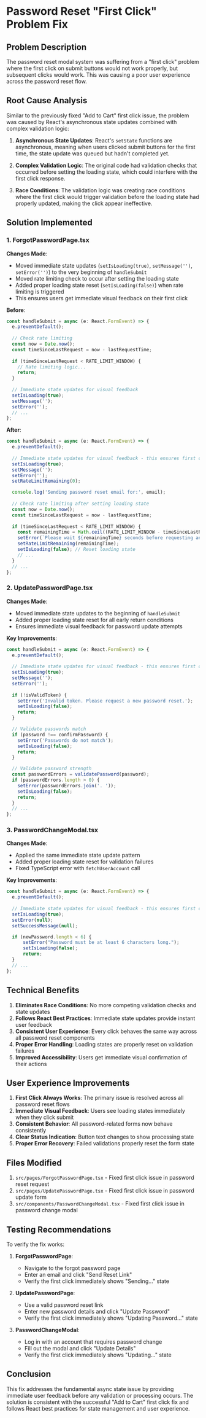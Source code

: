 # Password Reset "First Click" Problem Fix

## Problem Description
The password reset modal system was suffering from a "first click" problem where the first click on submit buttons would not work properly, but subsequent clicks would work. This was causing a poor user experience across the password reset flow.

## Root Cause Analysis
Similar to the previously fixed "Add to Cart" first click issue, the problem was caused by React's asynchronous state updates combined with complex validation logic:

1. **Asynchronous State Updates**: React's `setState` functions are asynchronous, meaning when users clicked submit buttons for the first time, the state update was queued but hadn't completed yet.

2. **Complex Validation Logic**: The original code had validation checks that occurred before setting the loading state, which could interfere with the first click response.

3. **Race Conditions**: The validation logic was creating race conditions where the first click would trigger validation before the loading state had properly updated, making the click appear ineffective.

## Solution Implemented

### 1. ForgotPasswordPage.tsx
**Changes Made**:
- Moved immediate state updates (`setIsLoading(true)`, `setMessage('')`, `setError('')`) to the very beginning of `handleSubmit`
- Moved rate limiting check to occur after setting the loading state
- Added proper loading state reset (`setIsLoading(false)`) when rate limiting is triggered
- This ensures users get immediate visual feedback on their first click

**Before**:
```javascript
const handleSubmit = async (e: React.FormEvent) => {
  e.preventDefault();
  
  // Check rate limiting
  const now = Date.now();
  const timeSinceLastRequest = now - lastRequestTime;
  
  if (timeSinceLastRequest < RATE_LIMIT_WINDOW) {
    // Rate limiting logic...
    return;
  }
  
  // Immediate state updates for visual feedback
  setIsLoading(true);
  setMessage('');
  setError('');
  // ...
};
```

**After**:
```javascript
const handleSubmit = async (e: React.FormEvent) => {
  e.preventDefault();
  
  // Immediate state updates for visual feedback - this ensures first click works
  setIsLoading(true);
  setMessage('');
  setError('');
  setRateLimitRemaining(0);

  console.log('Sending password reset email for:', email);
  
  // Check rate limiting after setting loading state
  const now = Date.now();
  const timeSinceLastRequest = now - lastRequestTime;
  
  if (timeSinceLastRequest < RATE_LIMIT_WINDOW) {
    const remainingTime = Math.ceil((RATE_LIMIT_WINDOW - timeSinceLastRequest) / 1000);
    setError(`Please wait ${remainingTime} seconds before requesting another password reset.`);
    setRateLimitRemaining(remainingTime);
    setIsLoading(false); // Reset loading state
    // ...
  }
  // ...
};
```

### 2. UpdatePasswordPage.tsx
**Changes Made**:
- Moved immediate state updates to the beginning of `handleSubmit`
- Added proper loading state reset for all early return conditions
- Ensures immediate visual feedback for password update attempts

**Key Improvements**:
```javascript
const handleSubmit = async (e: React.FormEvent) => {
  e.preventDefault();
  
  // Immediate state updates for visual feedback - this ensures first click works
  setIsLoading(true);
  setMessage('');
  setError('');
  
  if (!isValidToken) {
    setError('Invalid token. Please request a new password reset.');
    setIsLoading(false);
    return;
  }

  // Validate passwords match
  if (password !== confirmPassword) {
    setError('Passwords do not match');
    setIsLoading(false);
    return;
  }

  // Validate password strength
  const passwordErrors = validatePassword(password);
  if (passwordErrors.length > 0) {
    setError(passwordErrors.join('. '));
    setIsLoading(false);
    return;
  }
  // ...
};
```

### 3. PasswordChangeModal.tsx
**Changes Made**:
- Applied the same immediate state update pattern
- Added proper loading state reset for validation failures
- Fixed TypeScript error with `fetchUserAccount` call

**Key Improvements**:
```javascript
const handleSubmit = async (e: React.FormEvent) => {
  e.preventDefault();
  
  // Immediate state updates for visual feedback - this ensures first click works
  setIsLoading(true);
  setError(null);
  setSuccessMessage(null);

  if (newPassword.length < 6) {
      setError("Password must be at least 6 characters long.");
      setIsLoading(false);
      return;
  }
  // ...
};
```

## Technical Benefits

1. **Eliminates Race Conditions**: No more competing validation checks and state updates
2. **Follows React Best Practices**: Immediate state updates provide instant user feedback
3. **Consistent User Experience**: Every click behaves the same way across all password reset components
4. **Proper Error Handling**: Loading states are properly reset on validation failures
5. **Improved Accessibility**: Users get immediate visual confirmation of their actions

## User Experience Improvements

1. **First Click Always Works**: The primary issue is resolved across all password reset flows
2. **Immediate Visual Feedback**: Users see loading states immediately when they click submit
3. **Consistent Behavior**: All password-related forms now behave consistently
4. **Clear Status Indication**: Button text changes to show processing state
5. **Proper Error Recovery**: Failed validations properly reset the form state

## Files Modified

1. `src/pages/ForgotPasswordPage.tsx` - Fixed first click issue in password reset request
2. `src/pages/UpdatePasswordPage.tsx` - Fixed first click issue in password update form
3. `src/components/PasswordChangeModal.tsx` - Fixed first click issue in password change modal

## Testing Recommendations

To verify the fix works:

1. **ForgotPasswordPage**: 
   - Navigate to the forgot password page
   - Enter an email and click "Send Reset Link"
   - Verify the first click immediately shows "Sending..." state

2. **UpdatePasswordPage**:
   - Use a valid password reset link
   - Enter new password details and click "Update Password"
   - Verify the first click immediately shows "Updating Password..." state

3. **PasswordChangeModal**:
   - Log in with an account that requires password change
   - Fill out the modal and click "Update Details"
   - Verify the first click immediately shows "Updating..." state

## Conclusion

This fix addresses the fundamental async state issue by providing immediate user feedback before any validation or processing occurs. The solution is consistent with the successful "Add to Cart" first click fix and follows React best practices for state management and user experience.
